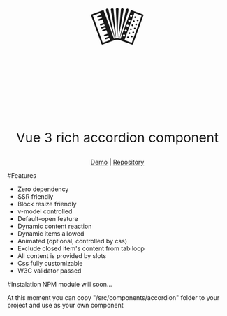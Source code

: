 <p align="center" style="font-size: 120px">🪗</span>
<p align="center" style="font-size: 30px">Vue 3 rich accordion component</span>
<p align="center">
  <a href="https://sticker0ne.github.io/vue3-rich-accordion/">Demo</a> |
  <a href="https://github.com/sticker0ne/vue3-rich-accordion">Repository</a>
</p>

#Features
- Zero dependency
- SSR friendly
- Block resize friendly
- v-model controlled
- Default-open feature
- Dynamic content reaction
- Dynamic items allowed
- Animated (optional, controlled by css)
- Exclude closed item's content from tab loop
- All content is provided by slots
- Css fully customizable
- W3C validator passed

#Instalation
NPM module will soon...

At this moment you can copy "/src/components/accordion" folder to your project and use as your own component
